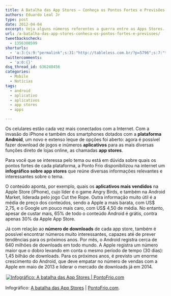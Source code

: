```yaml
---
title: A Batalha das App Stores – Conheça os Pontos Fortes e Previsões
authors: Eduardo Leal Jr
type: post
date: 2012-04-04
excerpt: Veja alguns números referentes a guerra entre as Apps Stores.
url: /a-batalha-das-app-stores-conheca-os-pontos-fortes-e-previsoes/
tweetbackscheck:
  - 1356300599
shorturls:
  - 'a:3:{s:9:"permalink";s:31:"http://tableless.com.br/?p=5796";s:7:"tinyurl";s:26:"http://tinyurl.com/cejbpwp";s:4:"isgd";s:19:"http://is.gd/fAYMYq";}'
twittercomments:
  - 'a:0:{}'
dsq_thread_id: 636240456
categories:
  - Mobile
  - Notícias
tags:
  - android
  - aplicativo
  - aplicativos
  - app stores
  - apps

---
```

Os celulares estão cada vez mais conectados com a Internet. Com a invasão do iPhone e também dos smartphones dotados com a **plataforma Android**, um novo e extenso leque de opções foi aberto: agora é possível fazer download de jogos e inúmeros **aplicativos** para as mais diversas funções direto de lojas online, as chamadas **app stores**.

Para você que se interessa pelo tema ou está em dúvida sobre quais os pontos fortes de cada plataforma, a Ponto Frio disponibilizou na internet um **infográfico sobre app stores** que reúne diversas informações relevantes e interessantes sobre o tema.

O conteúdo aponta, por exemplo, quais os **aplicativos mais vendidos** na Apple Store (iPhone), cujo líder é o game Angry Birds, e também na Android Market, liderada pelo jogo Cut the Rope. Outra informação muito útil é a média de preço dos conteúdos, sendo a Apple a mais barata, com US$ 2,75, e o Google um pouco mais caro, com US$ 4,50 de média. No entanto, apesar de custar mais, 65% de todo o conteúdo Android é grátis, contra apenas 30% da Apple App Store.

Já com relação ao **número de downloads** de cada app store, também é possível encontrar números muito interessantes, capazes até de prever tendências para os próximos anos. Por mês, o Android registra cerca de 640 milhões de downloads em todo mundo. A Apple registra um número maior que o dobro levando em conta o mesmo período de tempo (30 dias): 1,45 bilhão de downloads. Para os próximos anos, é previsto um enorme crescimento do Android, que deve empatar no número de vendas com a Apple em maio de 2013 e liderar o mercado de downloads já em 2014.

[<img style="float: center;margin: 2px" src="http://conteudo.pontofrio.com.br/html/infograficos/tablets/tablets-batalha-app-stores-500.jpg" alt="Infográfico: A batalha das App Stores | PontoFrio.com" />][1]

Infográfico: [A batalha das App Stores][1] | [PontoFrio.com][2].

 [1]: http://conteudo.pontofrio.com.br/html/infograficos/tablets-a-batalha-das-app-store.html?utm_medium=infografico&utm_campaign=TABLETS_batalha-app-stores&cm_mmc=Infograficos-_-TABLETS-_-infografico-_-batalha-app-stores
 [2]: http://pontofrio.com.br?utm_medium=infografico&utm_campaign=TABLETS_batalha-app-stores&cm_mmc=Infograficos-_-TABLETS-_-infografico-_-batalha-app-stores